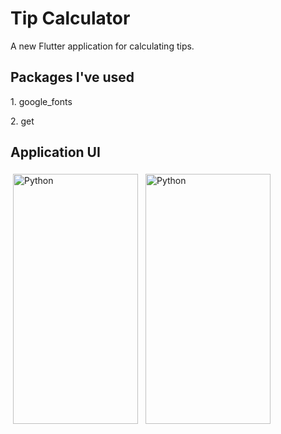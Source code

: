 # Tip Calculator

A new Flutter application for calculating tips.

## Packages I've used
<p> 1. google_fonts </p>
<p> 2. get </p>

## Application UI
<p align="start">
<img src="https://user-images.githubusercontent.com/60685715/127425905-2933593f-ea93-4288-97fe-e84b10196159.jpeg" alt="Python" height="400" width="200" style="vertical-align:top; margin:4px">
<img src="https://user-images.githubusercontent.com/60685715/127425915-2294c911-27b5-4d05-9853-0a413c650d4f.jpeg" alt="Python" height="400" width="200" style="vertical-align:top; margin:4px">
</p>


